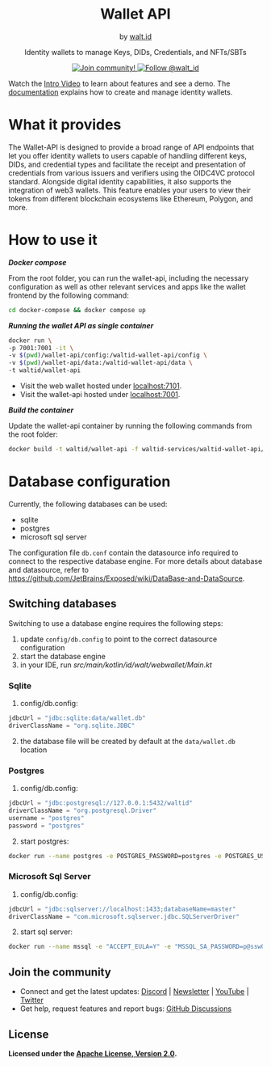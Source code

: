<div align="center">
 <h1>Wallet API</h1>
 <span>by </span><a href="https://walt.id">walt.id</a>
 <p>Identity wallets to manage Keys, DIDs, Credentials, and NFTs/SBTs<p>

<a href="https://walt.id/community">
<img src="https://img.shields.io/badge/Join-The Community-blue.svg?style=flat" alt="Join community!" />
</a>
<a href="https://twitter.com/intent/follow?screen_name=walt_id">
<img src="https://img.shields.io/twitter/follow/walt_id.svg?label=Follow%20@walt_id" alt="Follow @walt_id" />
</a>


</div>

Watch the [Intro Video](https://www.youtube.com/watch?v=ILaSAxjoHbw&t=1s) to learn about features and see a demo.
The [documentation](https://docs.oss.walt.id/wallet/api/getting-started) explains how to create and manage identity
wallets.

# What it provides

The Wallet-API is designed to provide a broad range of API endpoints that let you offer identity wallets to users
capable of handling different keys, DIDs, and credential types and facilitate the receipt and presentation of
credentials from various issuers and verifiers using the OIDC4VC protocol standard. Alongside digital identity
capabilities, it also supports the integration of web3 wallets. This feature enables your users to view their tokens
from different blockchain ecosystems like Ethereum, Polygon, and more.

# How to use it

***Docker compose***

From the root folder, you can run the wallet-api, including the necessary configuration as well as other relevant
services and apps like the wallet frontend by the following command:

```bash
cd docker-compose && docker compose up
```

***Running the wallet API as single container***

```bash
docker run \
-p 7001:7001 -it \
-v $(pwd)/wallet-api/config:/waltid-wallet-api/config \
-v $(pwd)/wallet-api/data:/waltid-wallet-api/data \
-t waltid/wallet-api
```

- Visit the web wallet hosted under [localhost:7101](http://localhost:7101).
- Visit the wallet-api hosted under [localhost:7001](http://localhost:7001).

***Build the container***

Update the wallet-api container by running the following commands from the root folder:

```bash
docker build -t waltid/wallet-api -f waltid-services/waltid-wallet-api/Dockerfile .
```

# Database configuration

Currently, the following databases can be used:

- sqlite
- postgres 
- microsoft sql server 

The configuration file `db.conf` contain the datasource info required to connect to the respective database engine.
For more details about database and datasource,
refer to https://github.com/JetBrains/Exposed/wiki/DataBase-and-DataSource.

## Switching databases

Switching to use a database engine requires the following steps:

1. update `config/db.config` to point to the correct datasource configuration
2. start the database engine
3. in your IDE, run _src/main/kotlin/id/walt/webwallet/Main.kt_

### Sqlite

1. config/db.config:
```kotlin
jdbcUrl = "jdbc:sqlite:data/wallet.db"
driverClassName = "org.sqlite.JDBC"
```
2. the database file will be created by default at the `data/wallet.db` location

### Postgres

1. config/db.config:
```kotlin
jdbcUrl = "jdbc:postgresql://127.0.0.1:5432/waltid"
driverClassName = "org.postgresql.Driver"
username = "postgres"
password = "postgres"
```
2. start postgres:

```bash
docker run --name postgres -e POSTGRES_PASSWORD=postgres -e POSTGRES_USER=postgres -p 5432:5432 -d postgres
```

### Microsoft Sql Server

1. config/db.config:
```kotlin
jdbcUrl = "jdbc:sqlserver://localhost:1433;databaseName=master"
driverClassName = "com.microsoft.sqlserver.jdbc.SQLServerDriver"
```
2. start sql server:

```bash
docker run --name mssql -e "ACCEPT_EULA=Y" -e "MSSQL_SA_PASSWORD=p@ssw0rd" -p 1433:1433 --hostname mssql -d mcr.microsoft.com/mssql/server:2022-latest
```

## Join the community

* Connect and get the latest updates: <a href="https://discord.gg/AW8AgqJthZ">
  Discord</a> | <a href="https://walt.id/newsletter">
  Newsletter</a> | <a href="https://www.youtube.com/channel/UCXfOzrv3PIvmur_CmwwmdLA">
  YouTube</a> | <a href="https://mobile.twitter.com/walt_id" target="_blank">Twitter</a>
* Get help, request features and report bugs: <a href="https://github.com/walt-id/.github/discussions" target="_blank">
  GitHub Discussions</a>

## License

**Licensed under the [Apache License, Version 2.0](https://github.com/walt-id/waltid-ssikit/blob/master/LICENSE).**
